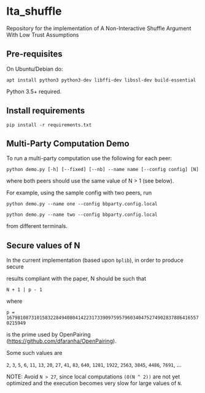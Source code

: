 # lta_shuffle
Repository for the implementation of A Non-Interactive Shuffle Argument With Low Trust Assumptions

Pre-requisites
--------------
On Ubuntu/Debian do:

```
apt install python3 python3-dev libffi-dev libssl-dev build-essential
```

Python 3.5+ required.


Install requirements
--------------------

```
pip install -r requirements.txt
```


Multi-Party Computation Demo
----------------------------
To run a multi-party computation use the following for each peer:

```
python demo.py [-h] [--fixed] [--nb] --name name [--config config] [N]
```

where both peers should use the same value of N > 1 (see below).

For example, using the sample config with two peers, run

```
python demo.py --name one --config bbparty.config.local
```

```
python demo.py --name two --config bbparty.config.local
```

from different terminals.


Secure values of N
------------------
In the current implementation (based upon `bplib`), in order to produce secure

results compliant with the paper, N should be such that

`N + 1 | p - 1`

where

`p = 16798108731015832284940804142231733909759579603404752749028378864165570215949`

is the prime used by OpenPairing (https://github.com/dfaranha/OpenPairing).

Some such values are

`2`, `3`, `5`, `6`, `11`, `13`, `20`, `27`, `41`, `83`, `640`, `1281`, `1922`, `2563`, `3845`, `4486`, `7691`, ...

NOTE: Avoid `N > 27`, since local computations `(O(N ^ 2))` are not yet optimized
and the execution becomes very slow for large values of `N`.
